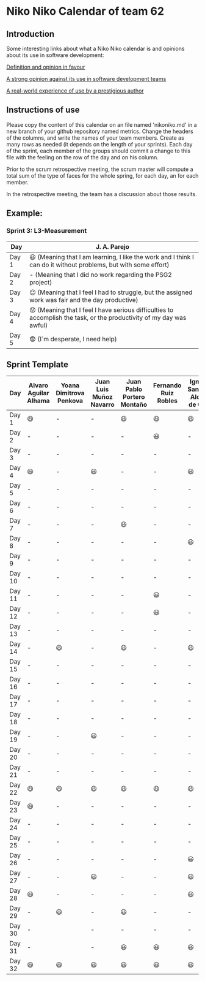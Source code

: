 # Niko Niko Calendar of team 62
## Introduction
Some interesting links about what a Niko Niko calendar is and opinions about its use in software development:

[Definition and opinion in favour](https://blog.teammood.com/2018/07/24/evaluating-your-teams-health-with-the-niko-niko-calendar.html?utm_source=google&utm_medium=cpc&utm_campaign=blog-niko-niko&utm_content=niko-niko&utm_term=niko%20niko%20calendar&gclid=Cj0KCQjwsYb0BRCOARIsAHbLPhGYfc7zpSwEDx8KE3VjlsTyy1M1F8O8lxyOPWQTpjf71RjXeD5rgWsaAmEhEALw_wcB)

[A strong opinion against its use in software development teams](https://www.tinypulse.com/blog/sk-niko-niko-calendar-workplace-morale)

[A real-world experience of use by a prestigious author](https://www.javiergarzas.com/2015/05/calendarios-niko-niko.html)
## Instructions of use
Please copy the content of this calendar on an file named 'nikoniko.md' in a new branch of your github repository named metrics.
Change the headers of the columns, and write the names of your team members.
Create as many rows as needed (it depends on the length of your sprints).
Each day of the sprint, each member of the groups should commit a change to this file with the feeling on the row of the day and on his column. 

Prior to the scrum retrospective meeting, the scrum master will compute a total sum of the type of faces for the whole spring, for each day, an for each member.

In the retrospective meeting, the team has a discussion about those results.

## Example:

### Sprint 3: L3-Measurement 

| Day           | J. A. Parejo  |
| ------------- | ------------- |
| Day 1         |    :smiley: (Meaning that I am learning, I like the work and I think I can do it without problems, but with some effort) |
| Day 2         |    - (Meaning that I did no work regarding the PSG2 project)           |
| Day 3         |    :neutral_face:  (Meaning that I feel I had to struggle, but the assigned work was fair and the day productive)          |:fearful:
| Day 4         |    :worried: (Meaning that I feel I have serious difficulties to accomplish the task, or the productivity of my day was awful)           |
| Day 5         |    :fearful:   (I´m desperate, I need help)        |


## Sprint Template

| Day           | Alvaro Aguilar Alhama    | Yoana Dimitrova Penkova     | Juan Luis Muñoz Navarro     | Juan Pablo Portero Montaño    | Fernando Ruiz Robles     | Ignacio Sanabria Alonso de Caso     |
| ------------- | ------------- | -------------  | -------------  | -------------  | -------------  | -------------  |
| Day 1         |    :smiley:   |-               |-               | :smiley:       |:smiley:        |:smiley:        |
| Day 2         |    -          |-               |-               |   -            |:smiley:        |-               |
| Day 3         |    -          |-               |-               |   -            |-               |-               |
| Day 4         |     :smiley:  |-               |:smiley:        |   -            |-               |:smiley:        |
| Day 5         |       -       |-               |-               |   -            |-               |-               |
| Day 6         |       -       |-               |-               |   -            |-               |-               |
| Day 7         |       -       |-               |-               | :smiley:       |-               |-               |
| Day 8         |       -       |-               |-               |   -            |-               |:smiley:        |
| Day 9         |       -       |-               |-               |   -            |-               |-               |
| Day 10        |       -       |-               |-               |   -            |-               |-               |
| Day 11        |       -       |-               |-               |   -            |:smiley:        |-               |
| Day 12        |       -       |-               |-               |   -            |:smiley:        |-               |
| Day 13        |       -       |-               |-               |   -            |-               |-               |
| Day 14        |       -       |:smiley:        |-               | :smiley:       |-               |:smiley:        |
| Day 15        |       -       |-               |-               |   -            |-               |-               |
| Day 16        |       -       |-               |-               |   -            |-               |-               |
| Day 17        |       -       |-               |-               |   -            |-               |-               |
| Day 18        |       -       |-               |-               |   -            |-               |-               |
| Day 19        |       -       |-               |:smiley:        |   -            |-               |-               |
| Day 20        |       -       |-               |-               |   -            |-               |-               |
| Day 21        |       -       |-               |-               |   -            |-               |-               |
| Day 22        |:smiley:       |:smiley:        |:smiley:        |:smiley:        |:smiley:        |:smiley:        |
| Day 23        |     :smiley:  |-               |-               |   -            |-                |-               |
| Day 24        |        -      |-               |-               |   -            |-                |-               |
| Day 25        |        -      |-               |-               |   -            |-                |-               |
| Day 26        |        -      |-               |-               |   -            |-                |:smiley:        |
| Day 27        |        -      |-               |:smiley:        |   -            |-                |:smiley:        |
| Day 28        |     :smiley:  |-               |-               |   -            |-                |:smiley:        |
| Day 29        |        -      |:smiley:        |-               |:smiley:        |-                |-               |
| Day 30        |        -      |                |-               |   -            |-                |-               |
| Day 31        |        -      |                |-               |:smiley:        |:smiley:         |:smiley:        |
| Day 32        |  :smiley:     | :smiley:       |:smiley:        |:smiley:        |:smiley:         |:smiley:         |

